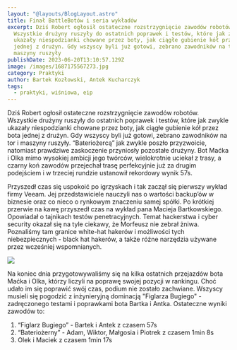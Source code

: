 ```yaml
---
layout: "@layouts/BlogLayout.astro"
title: Finał BattleBotów i seria wykładów
excerpt: Dziś Robert ogłosił ostateczne rozstrzygnięcie zawodów robotów.
  Wszystkie drużyny ruszyły do ostatnich poprawek i testów, które jak zwykle
  ukazały niespodzianki chowane przez boty, jak ciągłe gubienie kół przez bota
  jednej z drużyn. Gdy wszyscy byli już gotowi, zebrano zawodników na tor i
  maszyny ruszyły
publishDate: 2023-06-20T13:10:57.129Z
image: /images/1687175567273.jpg
category: Praktyki
author: Bartek Kozłowski, Antek Kucharczyk
tags:
  - praktyki, wiśniowa, eip
---
```

Dziś Robert ogłosił ostateczne rozstrzygnięcie zawodów robotów. Wszystkie drużyny ruszyły do ostatnich poprawek i testów, które jak zwykle ukazały niespodzianki chowane przez boty, jak ciągłe gubienie kół przez bota jednej z drużyn. Gdy wszyscy byli już gotowi, zebrano zawodników na tor i maszyny ruszyły. “Bateriożercą” jak zwykle poszło przyzwoicie, natomiast prawdziwe zaskoczenie przyniosły pozostałe drużyny. Bot Maćka i Olka mimo wysokiej ambicji jego twórców, wielokrotnie uciekał z trasy, a czarny koń zawodów przejechał trasę perfekcyjnie już za drugim podejściem i w trzeciej rundzie ustanowił rekordowy wynik 57s.

Przyszedł czas się uspokoić po igrzyskach i tak zaczął się pierwszy wykład firmy Veeam. Jej przedstawiciele nauczyli nas o wartości backup’ów w biznesie oraz co nieco o rynkowym znaczeniu samej spółki. Po krótkiej przerwie na kawę przyszedł czas na wykład pana Macieja Bartkowskiego. Opowiadał o tajnikach testów penetracyjnych. Temat hackerstwa i cyber security okazał się na tyle ciekawy, że Morfeusz nie zebrał żniwa. Poznaliśmy tam granice white-hat hakerów i możliwości tych niebezpiecznych - black hat hakerów, a także różne narzędzia używane przez wcześniej wspomnianych. 

![](/images/1687264942339.jpg)

Na koniec dnia przygotowywaliśmy się na kilka ostatnich przejazdów bota Maćka i Olka, którzy liczyli na poprawę swojej pozycji w rankingu. Choć udało im się poprawić swój czas, podium nie zostało zachwiane. Wszyscy musieli się pogodzić z inżynieryjną dominacją "Figlarza Bugiego" - zadręczonego testami i poprawkami bota Bartka i Antka. Ostateczne wyniki zawodów to:

1. “Figlarz Bugiego” - Bartek i Antek z czasem 57s
2. “Bateriożerny” - Adam, Wiktor, Małgosia i Piotrek z czasem 1min 8s
3.  Olek i Maciek z czasem 1min 17s